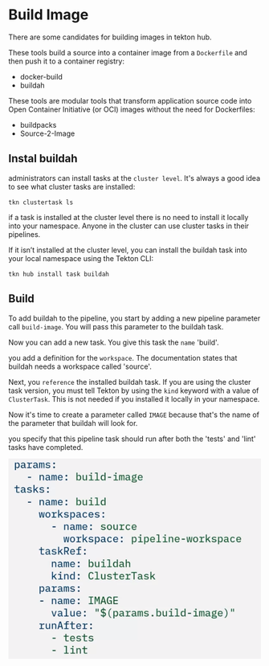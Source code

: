 # Build Image

There are some candidates for building images in tekton hub.

These tools build a source into a container image from a `Dockerfile` and then push it to a container registry:

- docker-build
- buildah

These tools are modular tools that transform application source code into Open Container Initiative (or OCI) images without the need for Dockerfiles:

- buildpacks
- Source-2-Image

## Instal buildah
administrators can install tasks at the `cluster level`. It's always a good idea to see what cluster tasks are installed:
```
tkn clustertask ls
```

if a task is installed at the cluster level there is no need to install it locally into your namespace. Anyone in the cluster can use cluster tasks in their pipelines. 

If it isn’t installed at the cluster level, you can install the buildah task into your local namespace using the Tekton CLI:
```
tkn hub install task buildah
```

## Build
To add buildah to the pipeline, you start by adding a new pipeline parameter call `build-image`. You will pass this parameter to the buildah task. 

Now you can add a new task. You give this task the `name` 'build'. 

you add a definition for the `workspace`. The documentation states that buildah needs a workspace called 'source'.

Next, you `reference` the installed buildah task. If you are using the cluster task version, you must tell Tekton by using the `kind` keyword with a value of `ClusterTask`. This is not needed if you installed it locally in your namespace. 

Now it's time to create a parameter called `IMAGE` because that's the name of the parameter that buildah will look for. 

you specify that this pipeline task should run after both the 'tests' and 'lint' tasks have completed.

![](/img/tkn-build.png)